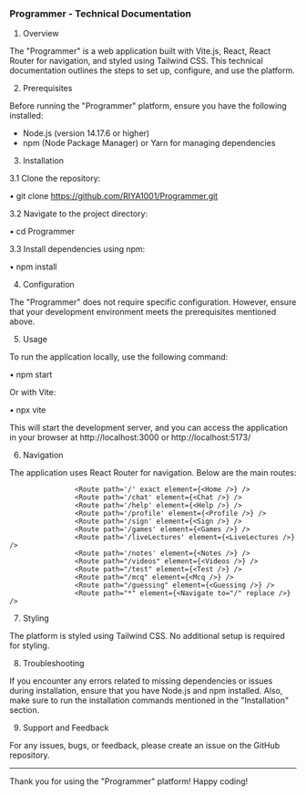 ### Programmer - Technical Documentation


1.	Overview

The "Programmer" is a web application built with Vite.js, React, React Router for navigation, and styled using Tailwind CSS. This technical documentation outlines the steps to set up, configure, and use the platform.


2.	Prerequisites

Before running the "Programmer" platform, ensure you have the following installed:

-	Node.js (version 14.17.6 or higher)
-	npm (Node Package Manager) or Yarn for managing dependencies


3.	Installation

3.1	Clone the repository:

•	git clone https://github.com/RIYA1001/Programmer.git

3.2	Navigate to the project directory:

•	cd Programmer

3.3	Install dependencies using npm:

•	npm install


4.	Configuration

The "Programmer" does not require specific configuration. However, ensure that your development environment meets the prerequisites mentioned above.


5.	Usage

To run the application locally, use the following command:

•	npm start

Or with Vite:

•	npx vite

This will start the development server, and you can access the application in your browser at http://localhost:3000 or http://localhost:5173/

6.	Navigation

The application uses React Router for navigation. Below are the main routes:

                    <Route path='/' exact element={<Home />} />
                    <Route path='/chat' element={<Chat />} />
                    <Route path='/help' element={<Help />} />
                    <Route path='/profile' element={<Profile />} />
                    <Route path='/sign' element={<Sign />} />
                    <Route path='/games' element={<Games />} />
                    <Route path='/liveLectures' element={<LiveLectures />} />
                    <Route path='/notes' element={<Notes />} />
                    <Route path="/videos" element={<Videos />} />
                    <Route path="/test" element={<Test />} />
                    <Route path="/mcq" element={<Mcq />} />
                    <Route path="/guessing" element={<Guessing />} />
                    <Route path="*" element={<Navigate to="/" replace />} />
               


7.	Styling

The platform is styled using Tailwind CSS. No additional setup is required for styling.


8.	Troubleshooting

If you encounter any errors related to missing dependencies or issues during installation, ensure that you have Node.js and npm installed. Also, make sure to run the installation commands mentioned in the "Installation" section.


9.	Support and Feedback

For any issues, bugs, or feedback, please create an issue on the GitHub repository.


______________________________________________________

Thank you for using the "Programmer" platform! Happy coding!
